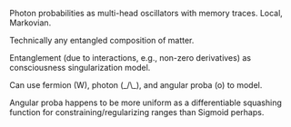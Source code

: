Photon probabilities as multi-head oscillators with memory traces. Local, Markovian.

Technically any entangled composition of matter.

Entanglement (due to interactions, e.g., non-zero derivatives) as consciousness singularization model.

Can use fermion (W), photon (_/\\\_), and angular proba (o) to model.

Angular proba happens to be more uniform as a differentiable squashing function for constraining/regularizing ranges than Sigmoid perhaps.
